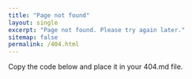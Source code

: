 ```yaml
---
title: "Page not found"
layout: single
excerpt: "Page not found. Please try again later."
sitemap: false
permalink: /404.html
---
```


Copy the code below and place it in your 404.md file.

<script type="text/javascript">
  var GOOG_FIXURL_LANG = 'en';
  var GOOG_FIXURL_SITE = '{{ site.url }}'
</script>
<script type="text/javascript"
  src="//linkhelp.clients.google.com/tbproxy/lh/wm/fixurl.js">
</script>